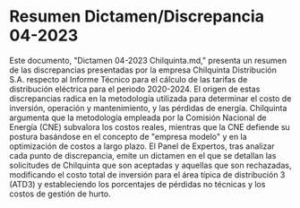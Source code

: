 # Resumen Dictamen/Discrepancia 04-2023
Este documento, "Dictamen 04-2023 Chilquinta.md," presenta un resumen de las discrepancias presentadas por la empresa Chilquinta Distribución S.A. respecto al Informe Técnico para el cálculo de las tarifas de distribución eléctrica para el periodo 2020-2024. El origen de estas discrepancias radica en la metodología utilizada para determinar el costo de inversión, operación y mantenimiento, y las pérdidas de energía. Chilquinta argumenta que la metodología empleada por la Comisión Nacional de Energía (CNE) subvalora los costos reales, mientras que la CNE defiende su postura basándose en el concepto de "empresa modelo" y en la optimización de costos a largo plazo. El Panel de Expertos, tras analizar cada punto de discrepancia, emite un dictamen en el que se detallan las solicitudes de Chilquinta que son aceptadas y aquellas que son rechazadas, modificando el costo total de inversión para el área típica de distribución 3 (ATD3) y estableciendo los porcentajes de pérdidas no técnicas y los costos de gestión de hurto.